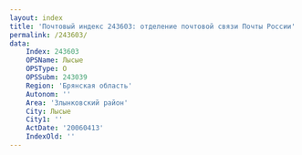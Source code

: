 ```yaml
---
layout: index
title: 'Почтовый индекс 243603: отделение почтовой связи Почты России'
permalink: /243603/
data:
    Index: 243603
    OPSName: Лысые
    OPSType: О
    OPSSubm: 243039
    Region: 'Брянская область'
    Autonom: ''
    Area: 'Злынковский район'
    City: Лысые
    City1: ''
    ActDate: '20060413'
    IndexOld: ''
---
```

